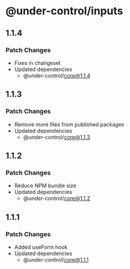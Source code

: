 # @under-control/inputs

## 1.1.4

### Patch Changes

- Fixes in changeset
- Updated dependencies
  - @under-control/core@1.1.4

## 1.1.3

### Patch Changes

- Remove more files from published packages
- Updated dependencies
  - @under-control/core@1.1.3

## 1.1.2

### Patch Changes

- Reduce NPM bundle size
- Updated dependencies
  - @under-control/core@1.1.2

## 1.1.1

### Patch Changes

- Added useForm hook
- Updated dependencies
  - @under-control/core@1.1.1
